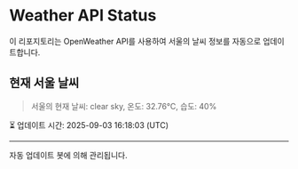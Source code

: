 
# Weather API Status

이 리포지토리는 OpenWeather API를 사용하여 서울의 날씨 정보를 자동으로 업데이트합니다.

## 현재 서울 날씨
> 서울의 현재 날씨: clear sky, 온도: 32.76°C, 습도: 40%

⏳ 업데이트 시간: 2025-09-03 16:18:03 (UTC)

---
자동 업데이트 봇에 의해 관리됩니다.
